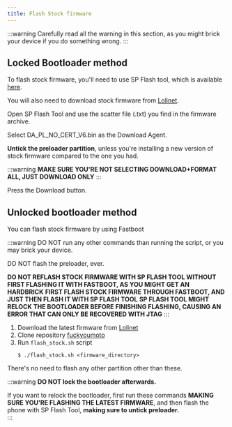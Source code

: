 ```yaml
---
title: Flash Stock firmware
---
```


:::warning
Carefully read all the warning in this section, as you might brick your device if you do something wrong.
:::


## Locked Bootloader method

To flash stock firmware, you'll need to use SP Flash tool, which is available [here](https://github.com/moto-penangf/penangf-sp-flash-tool/releases/tag/0.1).

You will also need to download stock firmware from [Lolinet](https://mirrors.lolinet.com/firmware/lenomola/2023/penangf/official/).

Open SP Flash Tool and use the scatter file (.txt) you find in the firmware archive.

Select DA_PL_NO_CERT_V6.bin as the Download Agent.

**Untick the preloader partition**, unless you're installing a new version of stock firmware compared to the one you had.

:::warning
**MAKE SURE YOU'RE NOT SELECTING DOWNLOAD+FORMAT ALL, JUST DOWNLOAD ONLY**
:::

Press the Download button.

## Unlocked bootloader method

You can flash stock firmware by using Fastboot

:::warning
DO NOT run any other commands than running the script, or you may brick your device.

DO NOT flash the preloader, ever.

**DO NOT REFLASH STOCK FIRMWARE WITH SP FLASH TOOL WITHOUT FIRST FLASHING IT WITH FASTBOOT, AS YOU MIGHT GET AN HARDBRICK**
**FIRST FLASH STOCK FIRMWARE THROUGH FASTBOOT, AND JUST THEN FLASH IT WITH SP FLASH TOOL**
**SP FLASH TOOL MIGHT RELOCK THE BOOTLOADER BEFORE FINISHING FLASHING, CAUSING AN ERROR THAT CAN ONLY BE RECOVERED WITH JTAG**
:::

1. Download the latest firmware from [Lolinet](https://mirrors.lolinet.com/firmware/lenomola/2023/penangf/official/)
2. Clone repository [fuckyoumoto](https://github.com/moto-penangf/fuckyoumoto)
3. Run ```flash_stock.sh``` script 
   ```shell
   $ ./flash_stock.sh <firmware_directory>
   ```

There's no need to flash any other partition other than these.

:::warning
**DO NOT lock the bootloader afterwards.**<br/>

If you want to relock the bootloader, first run these commands **MAKING SURE YOU'RE FLASHING THE LATEST FIRMWARE**, and then flash the phone with SP Flash Tool, **making sure to untick preloader.**<br/>
:::

